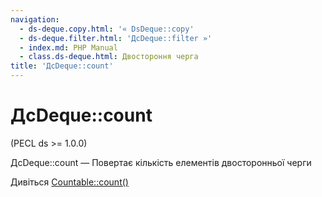 ```yaml
---
navigation:
  - ds-deque.copy.html: '« DsDeque::copy'
  - ds-deque.filter.html: 'ДсDeque::filter »'
  - index.md: PHP Manual
  - class.ds-deque.html: Двостороння черга
title: 'ДсDeque::count'
---
```

# ДсDeque::count

(PECL ds >= 1.0.0)

ДсDeque::count — Повертає кількість елементів двосторонньої черги

Дивіться [Countable::count()](countable.count.md)
